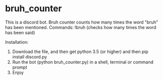 # bruh_counter
This is a discord bot. Bruh counter counts how many times the word "bruh" has been mentioned. Commands: !bruh (checks how many times the word has been said)

Installation:

1. Download the file, and then get python 3.5 (or higher) and then pip install discord.py
2. Run the bot (python bruh_counter.py) in a shell, terminal or command prompt
3. Enjoy
